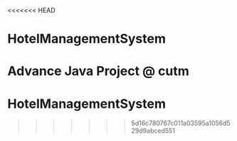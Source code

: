<<<<<<< HEAD
# HotelManagementSystem
 Advance Java Project @ cutm
=======
# HotelManagementSystem
>>>>>>> 5d16c780767c011a03595a1056d529d9abced551
